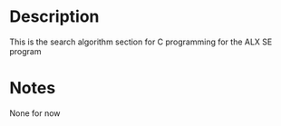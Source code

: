 # Description
This is the search algorithm section for C programming for the ALX SE program

# Notes
None for now
